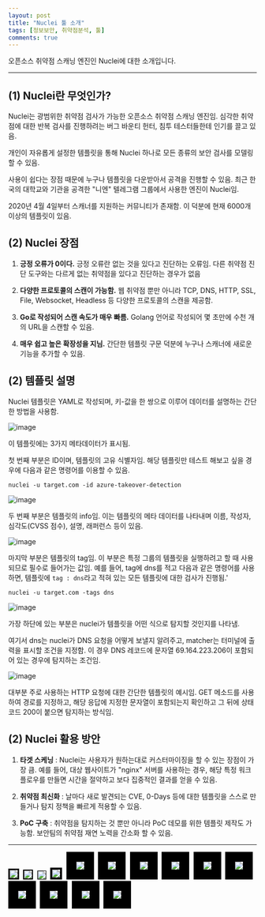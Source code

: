 ```yaml
---
layout: post
title: "Nuclei 툴 소개"
tags: [정보보안, 취약점분석, 툴]
comments: true
---
```


오픈소스 취약점 스캐닝 엔진인 Nuclei에 대한 소개입니다.

--- 

## (1) Nuclei란 무엇인가?

Nuclei는 광범위한 취약점 검사가 가능한 오픈소스 취약점 스캐닝 엔진임. 심각한 취약점에 대한 반복 검사를 진행하려는 버그 바운티 헌터, 침투 테스터들한테 인기를 끌고 있음.

개인이 자유롭게 설정한 템플릿을 통해 Nuclei 하나로 모든 종류의 보안 검사를 모델링 할 수 있음.

사용이 쉽다는 장점 때문에 누구나 템플릿을 다운받아서 공격을 진행할 수 있음. 최근 한국의 대학교와 기관을 공격한 "니엔" 텔레그램 그룹에서 사용한 엔진이 Nuclei임.

2020년 4월 4일부터 스캐너를 지원하는 커뮤니티가 존재함. 이 덕분에 현재 6000개 이상의 템플릿이 있음.

## (2) Nuclei 장점

1. **긍정 오류가 0이다.** 긍정 오류란 없는 것을 있다고 진단하는 오류임. 다른 취약점 진단 도구와는 다르게 없는 취약점을 있다고 진단하는 경우가 없음

2. **다양한 프로토콜의 스캔이 가능함.** 웹 취약점 뿐만 아니라 TCP, DNS, HTTP, SSL, File, Websocket, Headless 등 다양한 프로토콜의 스캔을 제공함.

3. **Go로 작성되어 스캔 속도가 매우 빠름.** Golang 언어로 작성되어 몇 초만에 수천 개의 URL을 스캔할 수 있음.

4. **매우 쉽고 높은 확장성을 지님.** 간단한 템플릿 구문 덕분에 누구나 스캐너에 새로운 기능을 추가할 수 있음.

## (2) 템플릿 설명

Nuclei 템플릿은 YAML로 작성되며, 키-값을 한 쌍으로 이루어 데이터를 설명하는 간단한 방법을 사용함.

![image](https://github.com/user-attachments/assets/cc86d186-3c4e-4675-bcef-f50b1e7cac58)

이 템플릿에는 3가지 메타데이터가 표시됨. 

첫 번째 부분은 ID이며, 템플릿의 고유 식별자임. 해당 템플릿만 테스트 해보고 싶을 경우에 다음과 같은 명령어를 이용할 수 있음.

`nuclei -u target.com -id azure-takeover-detection`

![image](https://github.com/user-attachments/assets/ff469b80-ac67-419d-82ac-386c02c33f02)

두 번째 부분은 템플릿의 info임. 이는 템플릿의 메타 데이터를 나타내며 이름, 작성자, 심각도(CVSS 점수), 설명, 래퍼런스 등이 있음.

![image](https://github.com/user-attachments/assets/0f21fb6e-6a0c-443d-b802-9449007a7d90)

마지막 부분은 템플릿의 tag임. 이 부분은 특정 그룹의 템플릿을 실행하려고 할 때 사용되므로 필수로 들어가는 값임. 예를 들어, tag에 dns를 적고 다음과 같은 명령어를 사용하면, 템플릿에 `tag : dns`라고 적혀 있는 모든 템플릿에 대한 검사가 진행됨.'

`nuclei -u target.com -tags dns`

![image](https://github.com/user-attachments/assets/51f20802-8042-4675-8d90-246d2dd177ad)

가장 하단에 있는 부분은 nuclei가 템플릿을 어떤 식으로 탐지할 것인지를 나타냄.

여기서 dns는 nuclei가 DNS 요청을 어떻게 보낼지 알려주고, matcher는 터미널에 출력을 표시할 조건을 지정함. 이 경우 DNS 레코드에 문자열 69.164.223.206이 포함되어 있는 경우에 탐지하는 조건임.

![image](https://github.com/user-attachments/assets/18bb8063-c644-4f1a-aecc-bc533b3acc6e)

대부분 주로 사용하는 HTTP 요청에 대한 간단한 템플릿의 예시임. GET 메소드를 사용하여 경로를 지정하고, 해당 응답에 지정한 문자열이 포함되는지 확인하고 그 뒤에 상태코드 200이 붙으면 탐지하는 방식임.

## (2) Nuclei 활용 방안

1. **타겟 스케닝** : Nuclei는 사용자가 원하는대로 커스터마이징을 할 수 있는 장점이 가장 큼. 예를 들어, 대상 웹사이트가 "nginx" 서버를 사용하는 경우, 해당 특정 워크플로우를 만들면 시간을 절약하고 보다 집중적인 결과를 얻을 수 있음.

2. **취약점 최신화** : 날마다 새로 발견되는 CVE, 0-Days 등에 대한 템플릿을 스스로 만들거나 탐지 정책을 빠르게 적용할 수 있음.

3. **PoC 구축** : 취약점을 탐지하는 것 뿐만 아니라 PoC 데모를 위한 템플릿 제작도 가능함. 보안팀의 취약점 재연 노력을 간소화 할 수 있음.

---------------------------------------

<kbd>
<img src="https://github.com/user-attachments/assets/7916ffb8-95b0-4ace-816e-554ee7b53a95" style="border: 3px solid black;">
</kbd>

<kbd>
<img src="https://github.com/user-attachments/assets/53fee40f-52ca-4dfd-8c28-0953b7c93cb4" style="border: 2px solid black;">
</kbd>

<kbd>
<img src="https://github.com/user-attachments/assets/82741c3b-a54b-406e-af9c-b8edeba5dde8" style="border: 1px solid black;">
</kbd>

<kbd>
<img src="https://github.com/user-attachments/assets/846bdd9e-57c9-49fa-9531-93e71a161f74" style="border: 4px solid black;">
</kbd>

<kbd>
<img src="https://github.com/user-attachments/assets/6dc2f0ce-a754-4e80-8cef-f3a627468996" style="border: 20px solid black;">
</kbd>

<kbd>
<img src="https://github.com/user-attachments/assets/c7f88d41-6bbb-4d79-a005-11f0ab5d163f" style="border: 20px solid black;">
</kbd>

<kbd>
<img src="https://github.com/user-attachments/assets/5c3c7bb2-c2db-4daf-9922-456d92f4e96f" style="border: 20px solid black;">
</kbd>

<kbd>
<img src="https://github.com/user-attachments/assets/c005be8f-12a6-4de2-a93f-940abf39cb16" style="border: 20px solid black;">
</kbd>

<kbd>
<img src="https://github.com/user-attachments/assets/051b2266-2b3e-4785-9ec1-916da2840018" style="border: 20px solid black;">
</kbd>

<kbd>
<img src="https://github.com/user-attachments/assets/4a5bb8f2-8fca-4ad9-ba97-fb20ce7ddec3" style="border: 20px solid black;">
</kbd>

<kbd>
<img src="https://github.com/user-attachments/assets/b28a825a-5706-4a79-ac19-274b842b8f5d" style="border: 20px solid black;">
</kbd>

<kbd>
<img src="https://github.com/user-attachments/assets/1c33ae78-f3a2-4584-bc23-1fae241cba93" style="border: 20px solid black;">
</kbd>

<kbd>
<img src="https://github.com/user-attachments/assets/2e307c72-1404-41d4-9c0e-f5c123319184" style="border: 20px solid black;">
</kbd>

<kbd>
<img src="https://github.com/user-attachments/assets/d0db3e37-47e4-489b-9cdb-595d1fdee8bb" style="border: 20px solid black;">
</kbd>




